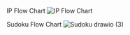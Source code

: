 IP Flow Chart
![IP Flow Chart](https://github.com/user-attachments/assets/face1357-2a37-45cb-8e5f-5174cf960e47)


Sudoku Flow Chart
![Sudoku drawio (3)](https://github.com/user-attachments/assets/3a94e87b-e382-4804-a961-36c49b128a42)


